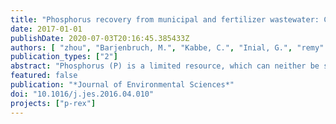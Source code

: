 ```yaml
---
title: "Phosphorus recovery from municipal and fertilizer wastewater: China's potential and perspective"
date: 2017-01-01
publishDate: 2020-07-03T20:16:45.385433Z
authors: [ "zhou", "Barjenbruch, M.", "Kabbe, C.", "Inial, G.", "remy" ]
publication_types: ["2"]
abstract: "Phosphorus (P) is a limited resource, which can neither be synthesized nor substituted in its essential functions as nutrient. Currently explored and economically feasible global reserves may be depleted within generations. China is the largest phosphate fertilizer producing and consuming country in the world. China's municipal wastewater contains up to 293,163 Mg year of phosphorus, which equals approximately 5.5% of the chemical fertilizer phosphorus consumed in China. Phosphorus in wastewater can be seen not only as a source of pollution to be reduced, but also as a limited resource to be recovered. Based upon existing phosphorus-recovery technologies and the current wastewater infrastructure in China, three options for phosphorus recovery from sewage sludge, sludge ash and the fertilizer industry were analyzed according to the specific conditions in China."
featured: false
publication: "*Journal of Environmental Sciences*"
doi: "10.1016/j.jes.2016.04.010"
projects: ["p-rex"]
---
```


